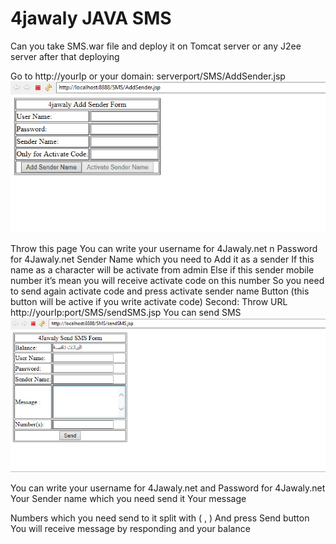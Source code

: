 # 4jawaly JAVA SMS

Can you take SMS.war file and deploy it on Tomcat server or any J2ee server after that deploying 

Go to http://yourIp or your domain: serverport/SMS/AddSender.jsp
![alt tag](https://raw.githubusercontent.com/4jawaly/4jawalyJAVA/master/image1.png)

Throw this page
You can write your username for 4Jawaly.net n
Password for 4Jawaly.net 
Sender Name which you need to Add it as a sender 
   If this name as a character will be activate from admin 
Else if this sender mobile number it’s mean you will receive activate code on this number
So you need to send again activate code and press activate sender  name Button (this button will be active if you write activate code)
Second:
Throw URL
http://yourIp:port/SMS/sendSMS.jsp
You can send SMS
![alt tag](https://raw.githubusercontent.com/4jawaly/4jawalyJAVA/master/image2.png)

You can write your username for 4Jawaly.net and
Password for 4Jawaly.net
Your Sender name which you need send it 
Your message 

Numbers which you need send to it split with ( , )
And press Send button
You will receive message by responding and your balance 


